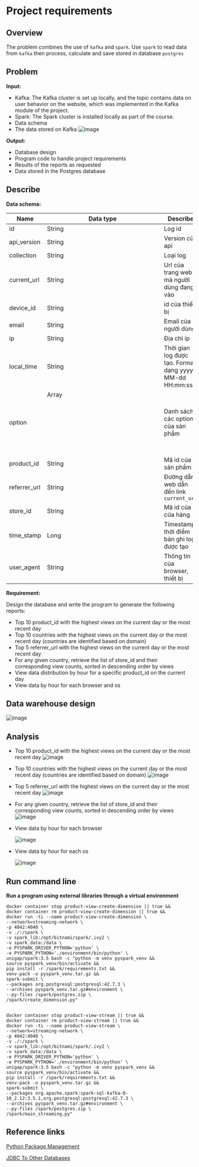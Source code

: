 # Project requirements

## Overview

The problem combines the use of `kafka` and `spark`. Use `spark` to read data from `kafka` then process, calculate and save
stored in database `postgres`

## Problem

**Input:**

- Kafka: The Kafka cluster is set up locally, and the topic contains data on user behavior on the website, which was implemented in the Kafka module of the project.
- Spark: The Spark cluster is installed locally as part of the course.
- Data schema
- The data stored on Kafka
  ![image](https://github.com/user-attachments/assets/b0e13ff8-85ff-4e62-8286-c7e9801f4b22)

  
**Output:**

- Database design
- Program code to handle project requirements
- Results of the reports as requested
- Data stored in the Postgres database
## Describe

**Data schema:**

| Name          | Data type  | Describe                                                   | example                                                                                                                                                               |
|--------------|---------------|---------------------------------------------------------|---------------------------------------------------------------------------------------------------------------------------------------------------------------------|
| id           | String        | Log id                                                  | aea4b823-c5c6-485e-8b3b-6182a7c4ecce                                                                                                                                |
| api_version  | String        | Version của api                                         | 1.0                                                                                                                                                                 | 
| collection   | String        | Loại log                                                | view_product_detail                                                                                                                                                 | 
| current_url  | String        | Url của trang web mà người dùng đang vào                | https://www.glamira.cl/glamira-anillo-saphira-skug100335.html?alloy=white-375&diamond=sapphire&stone2=diamond-Brillant&itm_source=recommendation&itm_medium=sorting |
| device_id    | String        | id của thiết bị                                         | 874db849-68a6-4e99-bcac-fb6334d0ec80                                                                                                                                |
| email        | String        | Email của người dùng                                    |                                                                                                                                                                     |
| ip           | String        | Địa chỉ ip                                              | 190.163.166.122                                                                                                                                                     |
| local_time   | String        | Thời gian log được tạo. Format dạng yyyy-MM-dd HH:mm:ss | 2024-05-28 08:31:22                                                                                                                                                 |
| option       | Array<Object> | Danh sách các option của sản phẩm                       | `[{"option_id": "328026", "option_label": "diamond"}]`                                                                                                              |
| product_id   | String        | Mã id của sản phẩm                                      | 96672                                                                                                                                                               |
| referrer_url | String        | Đường dẫn web dẫn đến link `current_url`                | https://www.google.com/                                                                                                                                             |
| store_id     | String        | Mã id của cửa hàng                                      | 85                                                                                                                                                                  |
| time_stamp   | Long          | Timestamp thời điểm bản ghi log được tạo                |                                                                                                                                                                     |
| user_agent   | String        | Thông tin của browser, thiết bị                         | Mozilla/5.0 (iPhone; CPU iPhone OS 13_4_1 like Mac OS X) AppleWebKit/605.1.15 (KHTML, like Gecko) Version/13.1 Mobile/15E148 Safari/604.1                           |

**Requirement:**

Design the database and write the program to generate the following reports:

- Top 10 product_id with the highest views on the current day or the most recent day
- Top 10 countries with the highest views on the current day or the most recent day (countries are identified based on domain)
- Top 5 referrer_url with the highest views on the current day or the most recent day
- For any given country, retrieve the list of store_id and their corresponding view counts, sorted in descending order by views
- View data distribution by hour for a specific product_id on the current day
- View data by hour for each browser and os

## Data warehouse design
![image](https://github.com/user-attachments/assets/7c744826-0048-445e-8c83-d1a95297fe9f)

## Analysis
- Top 10 product_id with the highest views on the current day or the most recent day
  ![image](https://github.com/user-attachments/assets/b3c72c4c-0cb0-4320-885d-a5c5b587122c)
- Top 10 countries with the highest views on the current day or the most recent day (countries are identified based on domain)
![image](https://github.com/user-attachments/assets/baf4fdef-c842-4f12-b313-dda91a733221)
- Top 5 referrer_url with the highest views on the current day or the most recent day
![image](https://github.com/user-attachments/assets/871050cf-a05b-4f8b-b084-d194856e5f6c)
- For any given country, retrieve the list of store_id and their corresponding view counts, sorted in descending order by views
![image](https://github.com/user-attachments/assets/5475ccec-f602-4763-a96b-3e63b90c613e)
- View data by hour for each browser

  ![image](https://github.com/user-attachments/assets/a2b4fc07-c473-4287-9ec1-b9d661278e0c)
- View data by hour for each os

  ![image](https://github.com/user-attachments/assets/1bb7fef7-fbbb-4394-b4dd-90e5b5f32fc2)
  
## Run command line

**Run a program using external libraries through a virtual environment**

```
docker container stop product-view-create-dimension || true &&
docker container rm product-view-create-dimension || true &&
docker run -ti --name product-view-create-dimension \
--network=streaming-network \
-p 4042:4040 \
-v ./:/spark \
-v spark_lib:/opt/bitnami/spark/.ivy2 \
-v spark_data:/data \
-e PYSPARK_DRIVER_PYTHON='python' \
-e PYSPARK_PYTHON='./environment/bin/python' \
unigap/spark:3.5 bash -c "python -m venv pyspark_venv &&
source pyspark_venv/bin/activate &&
pip install -r /spark/requirements.txt &&
venv-pack -o pyspark_venv.tar.gz &&
spark-submit \
--packages org.postgresql:postgresql:42.7.3 \
--archives pyspark_venv.tar.gz#environment \
--py-files /spark/postgres.zip \
/spark/create_dimension.py"


docker container stop product-view-stream || true &&
docker container rm product-view-stream || true &&
docker run -ti --name product-view-stream \
--network=streaming-network \
-p 4042:4040 \
-v ./:/spark \
-v spark_lib:/opt/bitnami/spark/.ivy2 \
-v spark_data:/data \
-e PYSPARK_DRIVER_PYTHON='python' \
-e PYSPARK_PYTHON='./environment/bin/python' \
unigap/spark:3.5 bash -c "python -m venv pyspark_venv &&
source pyspark_venv/bin/activate &&
pip install -r /spark/requirements.txt &&
venv-pack -o pyspark_venv.tar.gz &&
spark-submit \
--packages org.apache.spark:spark-sql-kafka-0-10_2.12:3.5.1,org.postgresql:postgresql:42.7.3 \
--archives pyspark_venv.tar.gz#environment \
--py-files /spark/postgres.zip \
/spark/main_streaming.py"
```

## Reference links

[Python Package Management](https://spark.apache.org/docs/latest/api/python/user_guide/python_packaging.html)

[JDBC To Other Databases](https://spark.apache.org/docs/latest/sql-data-sources-jdbc.html)
